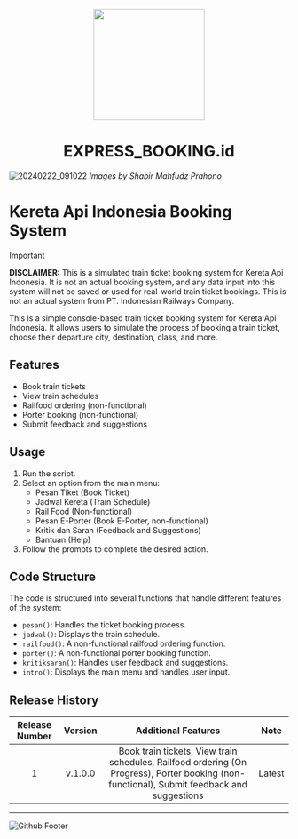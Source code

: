 <p align="center">
<img src="https://github.com/shabir-mp/Kereta-Api-Indonesia-Booking-System/assets/133546000/56dfd058-a358-4808-aed4-b21640bf2764" width="200" />
<h1 align="center">EXPRESS_BOOKING.id</h1>
</p>

![20240222_091022](https://github.com/shabir-mp/Kereta-Api-Indonesia-Booking-System/assets/133546000/8387d77b-17aa-400e-b3b9-0dac7e3ce9e7)
*Images by Shabir Mahfudz Prahono*

# Kereta Api Indonesia Booking System

> [!IMPORTANT]
> **DISCLAIMER:** This is a simulated train ticket booking system for Kereta Api Indonesia. It is not an actual booking system, and any data input into this system will not be saved or used for real-world train ticket bookings. This is not an actual system from PT. Indonesian Railways Company.

This is a simple console-based train ticket booking system for Kereta Api Indonesia. It allows users to simulate the process of booking a train ticket, choose their departure city, destination, class, and more.

## Features

* Book train tickets
* View train schedules
* Railfood ordering (non-functional)
* Porter booking (non-functional)
* Submit feedback and suggestions

## Usage

1. Run the script.
2. Select an option from the main menu:
   - Pesan Tiket (Book Ticket)
   - Jadwal Kereta (Train Schedule)
   - Rail Food (Non-functional)
   - Pesan E-Porter (Book E-Porter, non-functional)
   - Kritik dan Saran (Feedback and Suggestions)
   - Bantuan (Help)
3. Follow the prompts to complete the desired action.

## Code Structure

The code is structured into several functions that handle different features of the system:

* `pesan()`: Handles the ticket booking process.
* `jadwal()`: Displays the train schedule.
* `railfood()`: A non-functional railfood ordering function.
* `porter()`: A non-functional porter booking function.
* `kritiksaran()`: Handles user feedback and suggestions.
* `intro()`: Displays the main menu and handles user input.

## Release History
| Release Number | Version | Additional Features | Note |
| :------: | :------: | :------: | :------: |
| 1 | v.1.0.0 | Book train tickets, View train schedules, Railfood ordering (On Progress), Porter booking (non-functional), Submit feedback and suggestions| Latest
-----------------------------------------------------------------------------------------
![Github Footer](https://github.com/shabir-mp/Kereta-Api-Indonesia-Booking-System/assets/133546000/c1833fe4-f470-494f-99e7-d583421625be)

